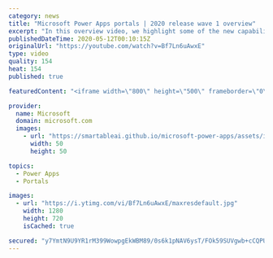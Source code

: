 ```yaml
---
category: news
title: "Microsoft Power Apps portals | 2020 release wave 1 overview"
excerpt: "In this overview video, we highlight some of the new capabilities included in the latest update to Microsoft Power Apps portals.     Here are the capabilities covered:   •    Power BI integration, so you can quickly add Power BI reports, tables, and dashboards to your portals without coding.  •    Themes"
publishedDateTime: 2020-05-12T00:10:15Z
originalUrl: "https://youtube.com/watch?v=Bf7Ln6uAwxE"
type: video
quality: 154
heat: 154
published: true

featuredContent: "<iframe width=\"800\" height=\"500\" frameborder=\"0\" src=\"https://www.youtube.com/embed/Bf7Ln6uAwxE\" allow=\"accelerometer; autoplay; encrypted-media; gyroscope; picture-in-picture\" allowfullscreen></iframe>"

provider:
  name: Microsoft
  domain: microsoft.com
  images:
    - url: "https://smartableai.github.io/microsoft-power-apps/assets/images/organizations/microsoft.com-50x50.jpg"
      width: 50
      height: 50

topics:
  - Power Apps
  - Portals

images:
  - url: "https://i.ytimg.com/vi/Bf7Ln6uAwxE/maxresdefault.jpg"
    width: 1280
    height: 720
    isCached: true

secured: "y7YmtN9U9YR1rM399WowpgEkWBM89/0s6k1pNAV6ysT/FOk59SUVgwb+cCQPU/EpahdyI06d5TIWSUdoExfIGixiglwFD1xDDjc3O8Dds1miM3ZFkEkWvX0BXZA+2frHGedJg1Iu0QZIhwQ+RVJwTfWPBXAsVVlacpMPPYQDg0PxhwzT1r8zcqLQNs1oM4SQmBEx2N9z02j7ziaN/h9+aNRnXIyDH3dknnXyMwNDPh+UhHrk0aDDX1kGBioHbJFce3mHbp+RFtySM79SBB9+SsXOVmnEi27HAgj6QpCvixLJMZSMRt2vT971P5HRjcMb4RH1YiAXqfgr0hml5zTcGsu/p3IrRbdQ6UWlTCArFPmR+jcVR6Tz291BlIZBO72aSW05YBtURcjudNeB3LNfjNWXbG+8N0C8Kp0IlgDBh64sdkCdWdpJDC+cktwG/ErF;ZmW1r1HYnjALkvkst0oPgw=="
---
```


